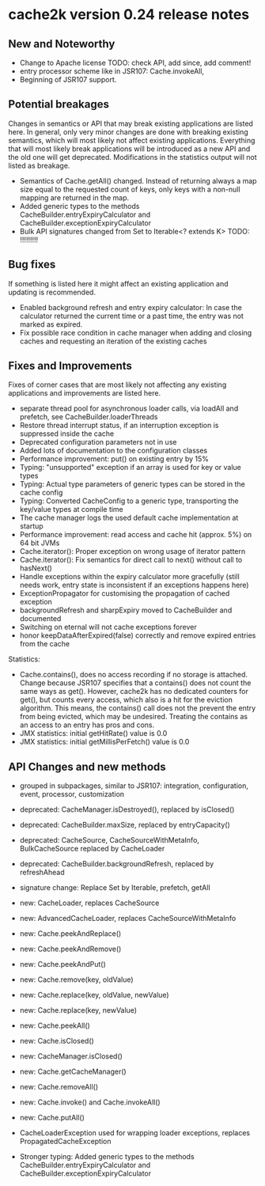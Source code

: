 # cache2k version 0.24 release notes

## New and Noteworthy

  * Change to Apache license
  TODO: check API, add since, add comment!
  * entry processor scheme like in JSR107: Cache.invokeAll,
  * Beginning of JSR107 support.

## Potential breakages

Changes in semantics or API that may break existing applications are listed here. In general, only very minor
changes are done with breaking existing semantics, which will most likely not affect existing applications.
Everything that will most likely break applications will be introduced as a new API and the old one will 
get deprecated. Modifications in the statistics output will not listed as breakage.

  * Semantics of Cache.getAll() changed. Instead of returning always a map size equal to the requested count of keys,
    only keys with a non-null mapping are returned in the map.
  * Added generic types to the methods CacheBuilder.entryExpiryCalculator and CacheBuilder.exceptionExpiryCalculator
  * Bulk API signatures changed from Set<K> to Iterable<? extends K>
    TODO: !!!!!!!!!

## Bug fixes

If something is listed here it might affect an existing application and updating is recommended.

  * Enabled background refresh and entry expiry calculator: In case the calculator returned the current time or a past time, the 
    entry was not marked as expired.
  * Fix possible race condition in cache manager when adding and closing caches and requesting an iteration of the existing caches

## Fixes and Improvements

Fixes of corner cases that are most likely not affecting any existing applications and improvements are listed here.
  
  * separate thread pool for asynchronous loader calls, via loadAll and prefetch, see CacheBuilder.loaderThreads 
  * Restore thread interrupt status, if an interruption exception is suppressed inside the cache
  * Deprecated configuration parameters not in use
  * Added lots of documentation to the configuration classes
  * Performance improvement: put() on existing entry by 15%
  * Typing: "unsupported" exception if an array is used for key or value types
  * Typing: Actual type parameters of generic types can be stored in the cache config
  * Typing: Converted CacheConfig to a generic type, transporting the key/value types at compile time
  * The cache manager logs the used default cache implementation at startup
  * Performance improvement: read access and cache hit (approx. 5%) on 64 bit JVMs
  * Cache.iterator(): Proper exception on wrong usage of iterator pattern
  * Cache.iterator(): Fix semantics for direct call to next() without call to hasNext()
  * Handle exceptions within the expiry calculator more gracefully (still needs work, entry state is inconsistent if an exceptions happens here)
  * ExceptionPropagator for customising the propagation of cached exception
  * backgroundRefresh and sharpExpiry moved to CacheBuilder and documented
  * Switching on eternal will not cache exceptions forever
  * honor keepDataAfterExpired(false) correctly and remove expired entries from the cache

Statistics:

  * Cache.contains(), does no access recording if no storage is attached. Change because JSR107 specifies that a contains() does 
    not count the same ways as get(). However, cache2k has no dedicated counters for get(), but counts every access, which also is a
    hit for the eviction algorithm. This means, the contains() call does not the prevent the entry from being evicted, which may
    be undesired. Treating the contains as an access to an entry has pros and cons.
  * JMX statistics: initial getHitRate() value is 0.0
  * JMX statistics: initial getMillisPerFetch() value is 0.0


## API Changes and new methods

  * grouped in subpackages, similar to JSR107: integration, configuration, event, processor, customization

  * deprecated: CacheManager.isDestroyed(), replaced by isClosed()
  * deprecated: CacheBuilder.maxSize, replaced by entryCapacity()
  * deprecated: CacheSource, CacheSourceWithMetaInfo, BulkCacheSource replaced by CacheLoader
  * deprecated: CacheBuilder.backgroundRefresh, replaced by refreshAhead
  
  * signature change: Replace Set by Iterable, prefetch, getAll 

  * new: CacheLoader, replaces CacheSource
  * new: AdvancedCacheLoader, replaces CacheSourceWithMetaInfo
  * new: Cache.peekAndReplace()
  * new: Cache.peekAndRemove()
  * new: Cache.peekAndPut()
  * new: Cache.remove(key, oldValue)
  * new: Cache.replace(key, oldValue, newValue)
  * new: Cache.replace(key, newValue)
  * new: Cache.peekAll()
  * new: Cache.isClosed()
  * new: CacheManager.isClosed()
  * new: Cache.getCacheManager()
  * new: Cache.removeAll()
  * new: Cache.invoke() and Cache.invokeAll()
  * new: Cache.putAll()
  * CacheLoaderException used for wrapping loader exceptions, replaces PropagatedCacheException

  * Stronger typing: Added generic types to the methods CacheBuilder.entryExpiryCalculator and CacheBuilder.exceptionExpiryCalculator
